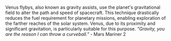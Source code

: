 
Venus flybys, also known as gravity assists, use the planet's gravitational field to alter the path and speed of spacecraft. This technique drastically reduces the fuel requirement for planetary missions, enabling exploration of the farther reaches of the solar system. Venus, due to its proximity and significant gravitation, is particularly suitable for this purpose.
_"Gravity, you are the reason I can throw a curveball."_ - Mars Mariner 2

